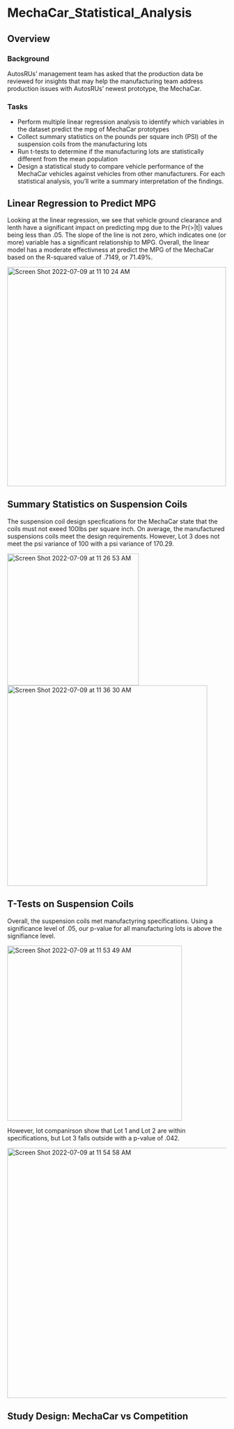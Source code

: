 # MechaCar_Statistical_Analysis
## Overview
### Background
AutosRUs’ management team has asked that the production data be reviewed for insights that may help the manufacturing team address production issues with AutosRUs’ newest prototype, the MechaCar.

### Tasks
* Perform multiple linear regression analysis to identify which variables in the dataset predict the mpg of MechaCar prototypes
* Collect summary statistics on the pounds per square inch (PSI) of the suspension coils from the manufacturing lots
* Run t-tests to determine if the manufacturing lots are statistically different from the mean population
* Design a statistical study to compare vehicle performance of the MechaCar vehicles against vehicles from other manufacturers. For each statistical analysis, you’ll write a summary interpretation of the findings.

## Linear Regression to Predict MPG
Looking at the linear regression, we see that vehicle ground clearance and lenth have a significant impact on predicting mpg due to the Pr(>|t|) values being less than .05. The slope of the line is not zero, which indicates one (or more) variable has a significant relationship to MPG. Overall, the linear model has a moderate effectivness at predict the MPG of the MechaCar based on the R-squared value of .7149, or 71.49%.

<img width="502" alt="Screen Shot 2022-07-09 at 11 10 24 AM" src="https://user-images.githubusercontent.com/101379969/178117968-8d4f0bda-f0cc-4d84-8e8a-04998fb92a7f.png">

## Summary Statistics on Suspension Coils
The suspension coil design specfications for the MechaCar state that the coils must not exeed 100lbs per square inch. On average, the manufactured suspensions coils meet the design requirements. However, Lot 3 does not meet the psi variance of 100 with a psi variance of 170.29.

<img width="302" alt="Screen Shot 2022-07-09 at 11 26 53 AM" src="https://user-images.githubusercontent.com/101379969/178118711-a1739997-b5e1-4456-a6ca-6e3cc6433e72.png"><img width="459" alt="Screen Shot 2022-07-09 at 11 36 30 AM" src="https://user-images.githubusercontent.com/101379969/178118717-4df2286e-dc62-4ea2-be75-d194b3e3ecde.png">

## T-Tests on Suspension Coils
Overall, the suspension coils met manufactyring specifications. Using a significance level of .05, our p-value for all manufacturing lots is above the signifiance level. 

<img width="401" alt="Screen Shot 2022-07-09 at 11 53 49 AM" src="https://user-images.githubusercontent.com/101379969/178119238-9d5f66d6-436e-497a-961b-2851a2417841.png">

However, lot companirson show that Lot 1 and Lot 2 are within specifications, but Lot 3 falls outside with a p-value of .042.

<img width="573" alt="Screen Shot 2022-07-09 at 11 54 58 AM" src="https://user-images.githubusercontent.com/101379969/178119370-c6319009-e795-4684-b715-df1ab5ddfe6c.png">

## Study Design: MechaCar vs Competition

